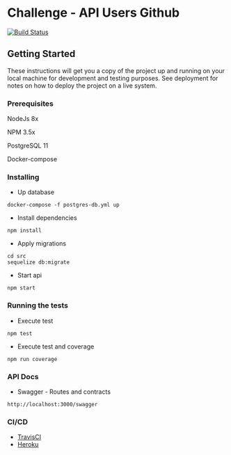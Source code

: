 # Challenge - API Users Github 
[![Build Status](https://travis-ci.org/cristianbatista/challenge-app-github.svg?branch=master)](https://travis-ci.org/cristianbatista/challenge-app-github)

## Getting Started

These instructions will get you a copy of the project up and running on your local machine for development and testing purposes. See deployment for notes on how to deploy the project on a live system.

### Prerequisites

NodeJs 8x

NPM 3.5x

PostgreSQL 11

Docker-compose

### Installing

* Up database
```
docker-compose -f postgres-db.yml up
```

* Install dependencies
```
npm install
```

* Apply migrations
```
cd src 
sequelize db:migrate
```

* Start api
```
npm start
```

### Running the tests

* Execute test
```
npm test
```

* Execute test and coverage
```
npm run coverage
```

### API Docs

* Swagger - Routes and contracts

```
http://localhost:3000/swagger
```

### CI/CD

* [TravisCI](https://travis-ci.org/cristianbatista/challenge-app-github)
* [Heroku](https://dashboard.heroku.com/apps/challenge-app-github)
